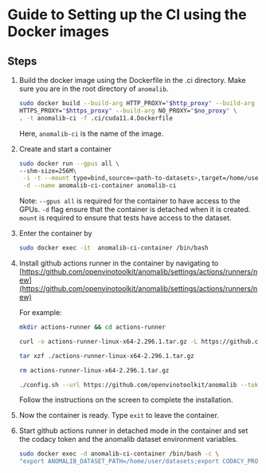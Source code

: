# Guide to Setting up the CI using the Docker images

## Steps

1. Build the docker image using the Dockerfile in the .ci directory.
   Make sure you are in the root directory of `anomalib`.

   ```bash
   sudo docker build --build-arg HTTP_PROXY="$http_proxy" --build-arg \
   HTTPS_PROXY="$https_proxy" --build-arg NO_PROXY="$no_proxy" \
   . -t anomalib-ci -f .ci/cuda11.4.Dockerfile
   ```

   Here, `anomalib-ci` is the name of the image.

1. Create and start a container

   ```bash
   sudo docker run --gpus all \
   --shm-size=256M\
    -i -t --mount type=bind,source=<path-to-datasets>,target=/home/user/datasets,readonly\
    -d --name anomalib-ci-container anomalib-ci
   ```

   Note: `--gpus all` is required for the container to have access to the GPUs.
   `-d` flag ensure that the container is detached when it is created.
   `mount` is required to ensure that tests have access to the dataset.

1. Enter the container by

   ```bash
   sudo docker exec -it  anomalib-ci-container /bin/bash
   ```

1. Install github actions runner in the container by navigating to [https://github.com/openvinotoolkit/anomalib/settings/actions/runners/new](https://github.com/openvinotoolkit/anomalib/settings/actions/runners/new)

   For example:

   ```bash
   mkdir actions-runner && cd actions-runner

   curl -o actions-runner-linux-x64-2.296.1.tar.gz -L https://github.com/actions/runner/releases/download/v2.296.1/actions-runner-linux-x64-2.296.1.tar.gz

   tar xzf ./actions-runner-linux-x64-2.296.1.tar.gz

   rm actions-runner-linux-x64-2.296.1.tar.gz

   ./config.sh --url https://github.com/openvinotoolkit/anomalib --token <enter-your-token-here>
   ```

   Follow the instructions on the screen to complete the installation.

1. Now the container is ready. Type `exit` to leave the container.

1. Start github actions runner in detached mode in the container and set the
   codacy token and the anomalib dataset environment variables.

   ```bash
   sudo docker exec -d anomalib-ci-container /bin/bash -c \
   "export ANOMALIB_DATASET_PATH=/home/user/datasets;export CODACY_PROJECT_TOKEN=<codacy-project-token> && /home/user/actions-runner/run.sh"
   ```
